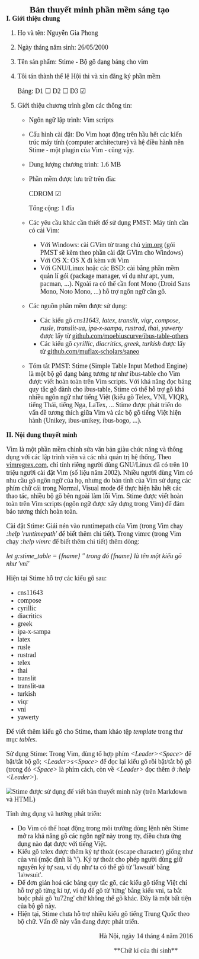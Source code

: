 <meta charset="utf-8"><font face="Times New Roman">
<font size="5"><center>**Bản thuyết minh phần mềm sáng tạo**</center></font>
<font size="4">
**I. Giới thiệu chung**

1. Họ và tên: Nguyễn Gia Phong

2. Ngày tháng năm sinh: 26/05/2000

3. Tên sản phẩm: Stime - Bộ gõ dạng bảng cho vim

4. Tôi tán thành thể lệ Hội thi và xin đăng ký phần mềm

    Bảng: D1 ☐ D2 ☐ D3 ☑

5. Giới thiệu chương trình gồm các thông tin:

    * Ngôn ngữ lập trình: Vim scripts

    * Cấu hình cài đặt: Do Vim hoạt động trên hầu hết các kiến trúc máy tính
      (computer architecture) và hệ điều hành nên Stime - một plugin của Vim -
      cũng vậy.

    * Dung lượng chương trình: 1.6 MB

    * Phần mềm được lưu trữ trên đĩa:

        CDROM   ☑

        Tổng cộng: 1 đĩa

    * Các yêu cầu khác cần thiết để sử dụng PMST: Máy tính cần có cài Vim:
        * Với Windows: cài GVim từ trang chủ
          [vim.org](http://www.vim.org/download.php#pc) (gói PMST sẽ kèm theo
          phần cài đặt GVim cho Windows)
        * Với OS X: OS X đi kèm với Vim
        * Với GNU/Linux hoặc các BSD: cài bằng phần mềm quản lí gói (package
          manager, ví dụ như apt, yum, pacman, ...).
        Ngoài ra có thể cần font Mono (Droid Sans Mono, Noto Mono, ...) hỗ trợ
        ngôn ngữ cần gõ.

    * Các nguồn phần mềm được sử dụng:
        * Các kiểu gõ *cns11643*, *latex*, *translit*, *viqr*, *compose*,
          *rusle*, *translit-ua*, *ipa-x-sampa*, *rustrad*, *thai*, *yawerty*
          được lấy từ
          [github.com/moebiuscurve/ibus-table-others](https://github.com/moebiuscurve/ibus-table-others)
        * Các kiểu gõ *cyrillic*, *diacritics*, *greek*, *turkish* được lấy từ
          [github.com/muflax-scholars/saneo](https://github.com/muflax-scholars/saneo)

    * Tóm tắt PMST: Stime (Simple Table Input Method Engine) là một bộ gõ dạng
      bảng tương tự như ibus-table cho Vim được viết hoàn toàn trên Vim scripts.
      Với khả năng đọc bảng quy tắc gõ dành cho ibus-table, Stime có thể hỗ trợ
      gõ khá nhiều ngôn ngữ như tiếng Việt (kiểu gõ Telex, VNI, VIQR), tiếng
      Thái, tiếng Nga, LaTex, ... Stime được phát triển do vấn đề tương thích
      giữa Vim và các bộ gõ tiếng Việt hiện hành (Unikey, ibus-unikey,
      ibus-bogo, ...).

**II. Nội dung thuyết minh**

Vim là một phần mềm chỉnh sửa văn bản giàu chức năng và thông dụng với các lập
trình viên và các nhà quản trị hệ thống. Theo
[vimregrex.com](http://www.vimregex.com/#whatisvim), chỉ tính riêng người dùng
GNU/Linux đã có trên 10 triệu người cài đặt Vim (số liệu năm 2002). Nhiều người
dùng Vim có nhu cầu gõ ngôn ngữ của họ, nhưng do bản tính của Vim sử dụng các
phím chữ cái trong Normal, Visual mode để thực hiện hầu hết các thao tác, nhiều
bộ gõ bên ngoài làm lỗi Vim. Stime được viết hoàn toàn trên Vim scripts (ngôn
ngữ được xây dựng trong Vim) để đảm bảo tương thích hoàn toàn.

Cài đặt Stime: Giải nén vào runtimepath của Vim (trong Vim chạy *:help
'runtimepath'* để biết thêm chi tiết). Trong vimrc (trong Vim chạy *:help vimrc*
để biết thêm chi tiết) thêm dòng:

*let g:stime_table = {fname} " trong đó {fname} là tên một kiểu gõ như 'vni'*

Hiện tại Stime hỗ trợ các kiểu gõ sau:

* cns11643
* compose
* cyrillic
* diacritics
* greek
* ipa-x-sampa
* latex
* rusle
* rustrad
* telex
* thai
* translit
* translit-ua
* turkish
* viqr
* vni
* yawerty

Để viết thêm kiểu gõ cho Stime, tham khảo tệp *template* trong thư mục *tables*.

Sử dụng Stime: Trong Vim, dùng tổ hợp phím *\<Leader\>\<Space\>* để bật/tắt bộ gõ;
*\<Leader\>s\<Space\>* để đọc lại kiểu gõ rồi bật/tắt bộ gõ (trong đó
*\<Space\>* là phím cách, còn về *\<Leader\>* đọc thêm ở *:help \<Leader\>*).

![Stime được sử dụng để viết bản thuyết minh này (trên Markdown và
HTML)](stime-in-use.png)

Tính ứng dụng và hướng phát triển:

* Do Vim có thể hoạt động trong môi trường dòng lệnh nên Stime mở ra khả năng gõ
  các ngôn ngữ này trong tty, điều chưa ứng dụng nào đạt được với tiếng Việt.
* Kiểu gõ telex được thêm ký tự thoát (escape character) giống như của vni (mặc
  định là '\\'). Ký tự thoát cho phép người dùng giữ nguyên ký tự sau, ví dụ như
  ta có thể gõ từ 'lawsuit' bằng 'la\\wsuit'.
* Để đơn giản hoá các bảng quy tắc gõ, các kiểu gõ tiếng Việt chỉ hỗ trợ gõ
  từng kí tự, ví dụ để gõ từ 'từng' bằng kiểu vni, ta bắt buộc phải gõ 'tu72ng'
  chứ không thể gõ khác. Đây là một bất tiện của bộ gõ này.
* Hiện tại, Stime chưa hỗ trợ nhiều kiểu gõ tiếng Trung Quốc theo bộ chữ. Vấn đề
  này vẫn đang được phát triển.

<p ALIGN=RIGHT>Hà Nội, ngày 14 tháng 4 năm 2016</p>
<p ALIGN=RIGHT>**Chữ kí của thí sinh**
&nbsp;&nbsp;&nbsp;&nbsp;&nbsp;&nbsp;&nbsp;&nbsp;</p><!--Yea I know I'm crazy-->
</font></meta>
